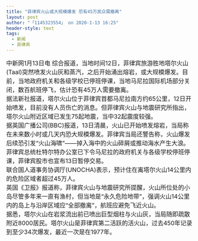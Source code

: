 ```yaml
---
title: "菲律宾火山或大规模爆发 恐有45万民众需撤离"
layout: post
author: "「1145323554」 on 2020-1-13 16:25"
header-style: text
tags:
  - 新闻
  - 菲律宾
---
```


<head></head>
<body>
 <div align="left"> 
  <font style="color:rgb(25, 25, 25)"><font face="&amp;quot"><font style="font-size:16px">中新网1月13日电 综合报道，当地时间12日，菲律宾旅游胜地塔尔火山(Taal)突然喷发火山灰和蒸汽，之后开始涌出熔岩，或大规模爆发。目前，当地政府机关和各级学校已停班停课，当地马尼拉国际机场部分关闭，数百航班停飞，估计恐有45万人需要撤离。</font></font></font> 
 </div> 
 <div align="left"> 
  <font style="color:rgb(25, 25, 25)"><font face="&amp;quot"><font style="font-size:16px">据法新社报道，塔尔火山位于菲律宾首都马尼拉南方约65公里，12日开始喷发，目前没有人员伤亡的消息。但菲律宾火山与地震研究所指出，塔尔火山附近区域已发生75起地震，当中32起震度较强。</font></font></font> 
 </div> 
 <div align="left"> 
  <font style="color:rgb(25, 25, 25)"><font face="&amp;quot"><font style="font-size:16px">据英国广播公司(BBC)报道，13日清晨，火山已开始喷发熔岩，当局称在未来数小时或几天内恐大规模爆发。菲律宾当局还警告称，火山爆发后续恐引发“火山海啸”——掉入海中的火山碎屑或推动海水产生大浪。</font></font></font> 
 </div> 
 <div align="left"> 
  <font style="color:rgb(25, 25, 25)"><font face="&amp;quot"><font style="font-size:16px">菲律宾总统杜特尔特办公室已下令马尼拉的政府机关与各级学校停班停课，菲律宾股市也宣布13日暂停交易。</font></font></font> 
 </div> 
 <div align="left"> 
  <font style="color:rgb(25, 25, 25)"><font face="&amp;quot"><font style="font-size:16px">联合国人道事务协调厅(UNOCHA)表示，预计住在离塔尔火山14公里内的危险区域者超过45万人。</font></font></font> 
 </div> 
 <div align="left"> 
  <font style="color:rgb(25, 25, 25)"><font face="&amp;quot"><font style="font-size:16px">英国《卫报》报道称，菲律宾火山与地震研究所提醒，火山所位处的小岛尽管多年来一直有渔村，但当地是“永久危险地带”，强调火山14公里内的岛上与沿岸区域应“全部撤离”，航班应避免飞近火山。</font></font></font> 
 </div> 
 <div align="left"> 
  <font style="color:rgb(25, 25, 25)"><font face="&amp;quot"><font style="font-size:16px">据悉，塔尔火山在岩浆流出前已喷出巨型烟柱与火山灰，当局随即疏散附近8000居民。塔尔火山是菲律宾第二活跃的活火山，过去450年记录到至少34次爆发，最近一次是在1977年。</font></font></font> 
 </div>
 <br>
</body>


